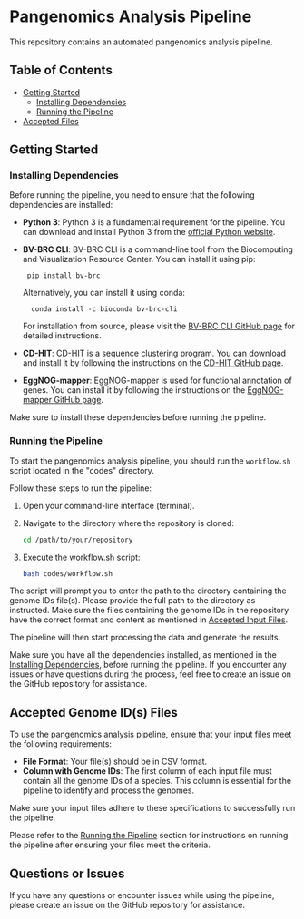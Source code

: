 # Pangenomics Analysis Pipeline

This repository contains an automated pangenomics analysis pipeline. 

## Table of Contents
- [Getting Started](#getting-started)
  - [Installing Dependencies](#installing-dependencies)
  - [Running the Pipeline](#running-the-pipeline)
- [Accepted Files](#accepted-input-files)

## Getting Started

### Installing Dependencies

Before running the pipeline, you need to ensure that the following dependencies are installed:

- **Python 3**: Python 3 is a fundamental requirement for the pipeline. You can download and install Python 3 from the [official Python website](https://www.python.org/downloads/).

- **BV-BRC CLI**: BV-BRC CLI is a command-line tool from the Biocomputing and Visualization Resource Center. You can install it using pip:

       pip install bv-brc
    
    Alternatively, you can install it using conda:
    
        conda install -c bioconda bv-brc-cli

    
    For installation from source, please visit the [BV-BRC CLI GitHub page](https://github.com/bv-brc/bv-brc-cli) for detailed instructions.
  
- **CD-HIT**: CD-HIT is a sequence clustering program. You can download and install it by following the instructions on the [CD-HIT GitHub page](https://github.com/weizhongli/cdhit).

- **EggNOG-mapper**: EggNOG-mapper is used for functional annotation of genes. You can install it by following the instructions on the [EggNOG-mapper GitHub page](https://github.com/eggnogdb/eggnog-mapper).

Make sure to install these dependencies before running the pipeline.

### Running the Pipeline

To start the pangenomics analysis pipeline, you should run the `workflow.sh` script located in the "codes" directory. 

Follow these steps to run the pipeline:

1. Open your command-line interface (terminal).

2. Navigate to the directory where the repository is cloned:
   ```bash
   cd /path/to/your/repository

3. Execute the workflow.sh script:
    ```bash
    bash codes/workflow.sh

The script will prompt you to enter the path to the directory containing the genome IDs file(s). Please provide the full path to the directory as instructed. Make sure the files containing the genome IDs in the repository have the correct format and content as mentioned in [Accepted Input Files](#accepted-input-files). 

The pipeline will then start processing the data and generate the results.

Make sure you have all the dependencies installed, as mentioned in the [Installing Dependencies](#installing-dependencies), before running the pipeline. If you encounter any issues or have questions during the process, feel free to create an issue on the GitHub repository for assistance.

## Accepted Genome ID(s) Files

To use the pangenomics analysis pipeline, ensure that your input files meet the following requirements:

- **File Format**: Your file(s) should be in CSV format.
- **Column with Genome IDs**: The first column of each input file must contain all the genome IDs of a species. This column is essential for the pipeline to identify and process the genomes.

Make sure your input files adhere to these specifications to successfully run the pipeline.

Please refer to the [Running the Pipeline](#running-the-pipeline) section for instructions on running the pipeline after ensuring your files meet the criteria.

## Questions or Issues

If you have any questions or encounter issues while using the pipeline, please create an issue on the GitHub repository for assistance.


